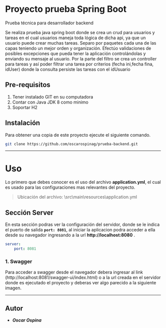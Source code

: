 # Proyecto prueba Spring Boot

Prueba técnica para desarrollador backend

Se realiza prueba java spring boot donde se crea un crud para usuarios y tareas 
en el cual usuarios maneja toda lógica de dicha api, ya que un usuario puede
crear muchas tareas. Separo por paquetes cada una de las capas teniendo un mejor orden
y organización. Efectúo validaciones de posibles excepciones que pueda tener la aplicación controlándolas y enviando su mensaje al usuario. 
Por la parte del filtro se crea un controller para tareas y así poder filtrar una tarea 
por criterios (fecha ini,fecha fina, idUser) donde la consulta persiste las tareas con el idUsuario


## Pre-requisitos

1. Tener instalado GIT en su computadora
2. Contar con Java JDK 8 como minimo
3. Soportar H2

## Instalación

Para obtener una copia de este proyecto ejecute el siguiente comando.

```bash
git clone https://github.com/oscarospinag/prueba-backend.git
```
___
# Uso

Lo primero que debes conocer es el uso del archivo __application.yml__, el cual es usado para las configuraciones mas relevantes del proyecto.

> Ubicación del archivo: \src\main\resources\application.yml

## Sección Server

En esta sección podras ver la configuración del servidor, donde se le indica el puerto de salida __```port: 8081```__, al iniciar la aplicacion podra acceder a ella desde su navegador ingresando a la url __http://localhost:8080__ .

```yaml
server:
	port: 8081
```

### 1. Swagger

Para acceder a swagger desde el navegador debera ingresar al link (http://localhost:8081/swagger-ui/index.html) o a la url creada en el servidor donde es ejecutado el proyecto y deberas ver algo parecido a la siguiente imagen.

---
## Autor


* ***Oscar Ospina***


